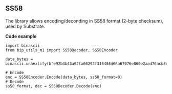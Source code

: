 ## SS58

The library allows encoding/deconding in SS58 format (2-byte checksum), used by Substrate.

**Code example**

    import binascii
    from bip_utils_m1 import SS58Decoder, SS58Encoder

    data_bytes = binascii.unhexlify(b"e92b4b43a62fa66293f315486d66a67076e860e2aad76acb8e54f9bb7c925cd9")

    # Encode
    enc = SS58Encoder.Encode(data_bytes, ss58_format=0)
    # Decode
    ss58_format, dec = SS58Decoder.Decode(enc)
